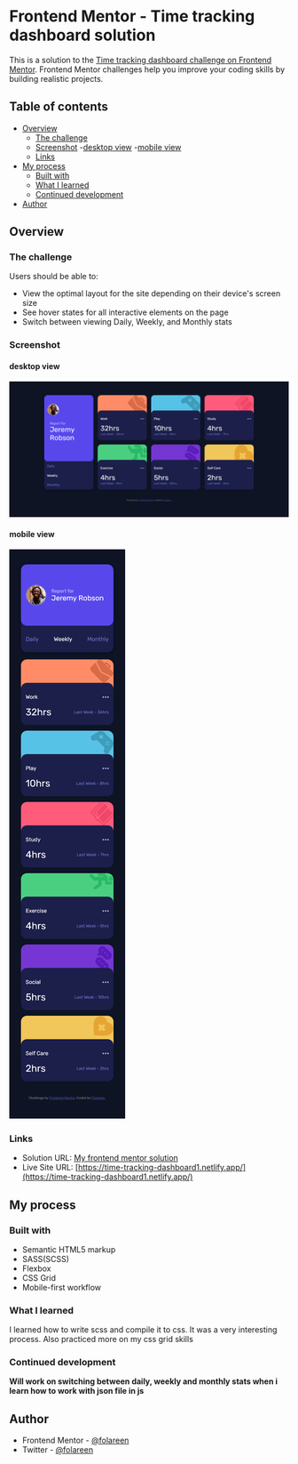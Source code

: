 # Frontend Mentor - Time tracking dashboard solution

This is a solution to the [Time tracking dashboard challenge on Frontend Mentor](https://www.frontendmentor.io/challenges/time-tracking-dashboard-UIQ7167Jw). Frontend Mentor challenges help you improve your coding skills by building realistic projects. 

## Table of contents

- [Overview](#overview)
  - [The challenge](#the-challenge)
  - [Screenshot](#screenshot)
    -[desktop view](#desktop-view)
    -[mobile view](#mobile-view)
  - [Links](#links)
- [My process](#my-process)
  - [Built with](#built-with)
  - [What I learned](#what-i-learned)
  - [Continued development](#continued-development)
- [Author](#author)

## Overview

### The challenge

Users should be able to:

- View the optimal layout for the site depending on their device's screen size
- See hover states for all interactive elements on the page
- Switch between viewing Daily, Weekly, and Monthly stats

### Screenshot

#### desktop view
![](desktop-screenshot.png)

#### mobile view
![](mobile-screenshot.png)


### Links

- Solution URL: [My frontend mentor solution](https://www.frontendmentor.io/solutions/responsive-time-tracking-dashboard-using-css-grid-written-in-scss-Hyip7oiNq)
- Live Site URL: [https://time-tracking-dashboard1.netlify.app/](https://time-tracking-dashboard1.netlify.app/)

## My process

### Built with


- Semantic HTML5 markup
- SASS(SCSS)
- Flexbox
- CSS Grid
- Mobile-first workflow


### What I learned
I learned how to write scss and compile it to css. It was a very interesting process. Also practiced more on my css grid skills


### Continued development

**Will work on switching between daily, weekly and monthly stats when i learn how to work with json file in js**


## Author

- Frontend Mentor - [@folareen](https://www.frontendmentor.io/profile/folareen)
- Twitter - [@folareen](https://www.twitter.com/__folareen__)